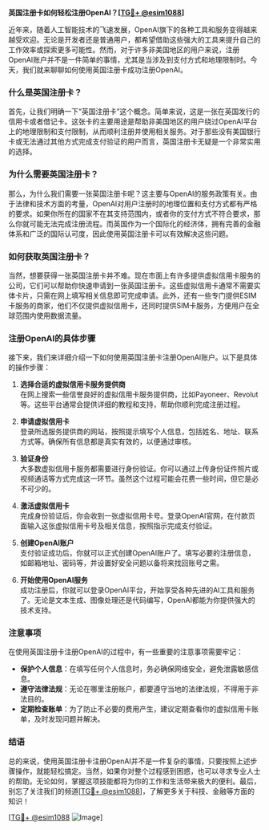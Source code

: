 **英国注册卡如何轻松注册OpenAI？[[TG💪+ @esim1088](https://t.me/s/esim1088)]**

近年来，随着人工智能技术的飞速发展，OpenAI旗下的各种工具和服务变得越来越受欢迎。无论是开发者还是普通用户，都希望借助这些强大的工具来提升自己的工作效率或探索更多可能性。然而，对于许多非美国地区的用户来说，注册OpenAI账户并不是一件简单的事情，尤其是当涉及到支付方式和地理限制时。今天，我们就来聊聊如何使用英国注册卡成功注册OpenAI。

### 什么是英国注册卡？

首先，让我们明确一下“英国注册卡”这个概念。简单来说，这是一张在英国发行的信用卡或者借记卡。这张卡的主要用途是帮助非美国地区的用户绕过OpenAI平台上的地理限制和支付限制，从而顺利注册并使用相关服务。对于那些没有美国银行卡或无法通过其他方式完成支付验证的用户而言，英国注册卡无疑是一个非常实用的选择。

### 为什么需要英国注册卡？

那么，为什么我们需要一张英国注册卡呢？这主要与OpenAI的服务政策有关。由于法律和技术方面的考量，OpenAI对用户注册时的地理位置和支付方式都有严格的要求。如果你所在的国家不在其支持范围内，或者你的支付方式不符合要求，那么你就可能无法完成注册流程。而英国作为一个国际化的经济体，拥有完善的金融体系和广泛的国际认可度，因此使用英国注册卡可以有效解决这些问题。

### 如何获取英国注册卡？

当然，想要获得一张英国注册卡并不难。现在市面上有许多提供虚拟信用卡服务的公司，它们可以帮助你快速申请到一张英国注册卡。这些虚拟信用卡通常不需要实体卡片，只需在网上填写相关信息即可完成申请。此外，还有一些专门提供ESIM卡服务的商家，他们不仅提供虚拟信用卡，还同时提供SIM卡服务，方便用户在全球范围内使用数据流量。

### 注册OpenAI的具体步骤

接下来，我们来详细介绍一下如何使用英国注册卡注册OpenAI账户。以下是具体的操作步骤：

1. **选择合适的虚拟信用卡服务提供商**  
   在网上搜索一些信誉良好的虚拟信用卡服务提供商，比如Payoneer、Revolut等。这些平台通常会提供详细的教程和支持，帮助你顺利完成注册过程。

2. **申请虚拟信用卡**  
   登录所选服务提供商的网站，按照提示填写个人信息，包括姓名、地址、联系方式等。确保所有信息都是真实有效的，以便通过审核。

3. **验证身份**  
   大多数虚拟信用卡服务都需要进行身份验证。你可以通过上传身份证件照片或视频通话等方式完成这一环节。虽然这个过程可能会花费一些时间，但它是必不可少的。

4. **激活虚拟信用卡**  
   完成身份验证后，你会收到一张虚拟信用卡号。登录OpenAI官网，在付款页面输入这张虚拟信用卡号及相关信息，按照指示完成支付验证。

5. **创建OpenAI账户**  
   支付验证成功后，你就可以正式创建OpenAI账户了。填写必要的注册信息，如邮箱地址、密码等，并设置好安全问题以备将来找回账号之需。

6. **开始使用OpenAI服务**  
   成功注册后，你就可以登录OpenAI平台，开始享受各种先进的AI工具和服务了。无论是文本生成、图像处理还是代码编写，OpenAI都能为你提供强大的技术支持。

### 注意事项

在使用英国注册卡注册OpenAI的过程中，有一些重要的注意事项需要牢记：

- **保护个人信息**：在填写任何个人信息时，务必确保网络安全，避免泄露敏感信息。
- **遵守法律法规**：无论在哪里注册账户，都要遵守当地的法律法规，不得用于非法目的。
- **定期检查账单**：为了防止不必要的费用产生，建议定期查看你的虚拟信用卡账单，及时发现问题并解决。

### 结语

总的来说，使用英国注册卡注册OpenAI并不是一件复杂的事情，只要按照上述步骤操作，就能轻松搞定。当然，如果你对整个过程感到困惑，也可以寻求专业人士的帮助。无论如何，掌握这项技能都将为你的工作和生活带来极大的便利。最后，别忘了关注我们的频道[[TG💪+ @esim1088](https://t.me/s/esim1088)]，了解更多关于科技、金融等方面的知识！

[[TG💪+ @esim1088](https://t.me/s/esim1088) ![Image](https://i.postimg.cc/4NQfJmqS/Snipaste-2025-05-13-00-14-12.png)]